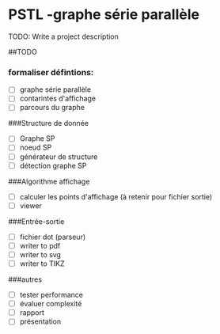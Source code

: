 # PSTL -graphe série parallèle

TODO: Write a project description



##TODO


### formaliser défintions:
- [ ] graphe série parallèle
- [ ] contarintes d'affichage
- [ ] parcours du graphe

###Structure de donnée
- [ ] Graphe SP
- [ ] noeud SP
- [ ] générateur de structure
- [ ] détection graphe SP

###Algorithme affichage
- [ ] calculer les points d'affichage (à retenir pour fichier sortie)
- [ ] viewer

###Entrée-sortie
- [ ] fichier dot (parseur)
- [ ] writer to pdf
- [ ] writer to svg
- [ ] writer to TIKZ

###autres
- [ ] tester performance
- [ ] évaluer complexité
- [ ] rapport
- [ ] présentation

